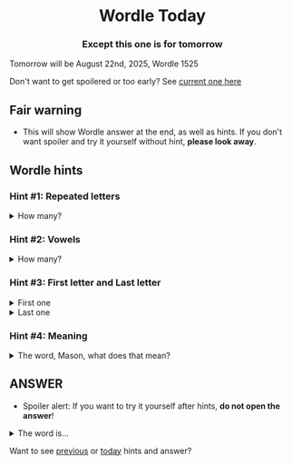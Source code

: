 <h1 align="center">
Wordle Today
</h1>

<h3 align="center">
Except this one is for tomorrow
</h3>

Tomorrow will be August 22nd, 2025, Wordle 1525

Don't want to get spoilered or too early? See [current one here](README.md)

## Fair warning
- This will show Wordle answer at the end, as well as hints. If you don't want spoiler and try it yourself without hint, **please look away**.

## Wordle hints

### Hint #1: Repeated letters
<details>
  <summary>How many?</summary>
  1 repeated letters.
</details>

### Hint #2: Vowels
<details>
  <summary>How many?</summary>
  There are 1 vowels. 
</details>

### Hint #3: First letter and Last letter
<details>
  <summary>First one</summary>
  Begins with the letter "R"
</details>
<details>
  <summary>Last one</summary>
  Ends with the letter "Y"
</details>

### Hint #4: Meaning
<details>
  <summary>The word, Mason, what does that mean?</summary>
  Similar to a rat; ratlike.
</details>

## ANSWER
- Spoiler alert: If you want to try it yourself after hints, **do not open the answer**!

<details>
  <summary>The word is...</summary>
  RATTY
</details>

Want to see [previous](PREVIOUS.md) or [today](README.md) hints and answer?